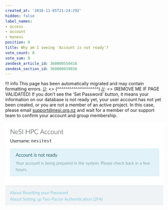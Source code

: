 ```yaml
---
created_at: '2018-11-05T21:24:29Z'
hidden: false
label_names:
- access
- account
- mynesi
position: 0
title: Why am I seeing 'Account is not ready'?
vote_count: 0
vote_sum: 0
zendesk_article_id: 360000550416
zendesk_section_id: 360000039036
---
```



[//]: <> (REMOVE ME IF PAGE VALIDATED)
[//]: <> (vvvvvvvvvvvvvvvvvvvv)
!!! info
    This page has been automatically migrated and may contain formatting errors.
[//]: <> (^^^^^^^^^^^^^^^^^^^^)
[//]: <> (REMOVE ME IF PAGE VALIDATED)
If you don’t see the ‘Set Password’ button, it means your information on
our database is not ready yet, your user account has not yet been
created, or you are not a member of an active project. In this case,
please email
[support@nesi.org.nz](mailto:support@nesi.org.nz?subject=Please%20confirm%20my%20My%20NeSI%20account%20and%20add%20me%20to%20a%20project%20team)
and wait for a member of our support team to confirm your account and
group membership.

![mceclip0.png](../../assets/images/mceclip0_0_0_0_0_0_0_0_0_0_0_0_0_0_0_0_0_0_0_0_0_0_0_0_0_0_0_0_0_0.png)
